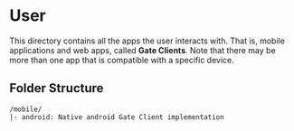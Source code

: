 # User
This directory contains all the apps the user interacts with. That is, mobile applications and web apps, called **Gate Clients**. Note that there may be more than one app that is compatible with a specific device.

## Folder Structure
~~~
/mobile/
|- android: Native android Gate Client implementation
~~~